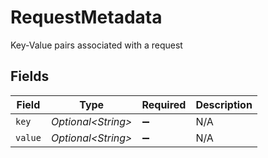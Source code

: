 # RequestMetadata

Key-Value pairs associated with a request


## Fields

| Field               | Type                | Required            | Description         |
| ------------------- | ------------------- | ------------------- | ------------------- |
| `key`               | *Optional\<String>* | :heavy_minus_sign:  | N/A                 |
| `value`             | *Optional\<String>* | :heavy_minus_sign:  | N/A                 |